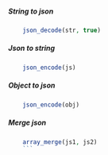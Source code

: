 ##### String to json
```php
	json_decode(str, true)
```

##### Json to string 
```php
	json_encode(js)
```

##### Object to json
```php
	json_encode(obj)
```

##### Merge json
```php
	array_merge(js1, js2)
	```


